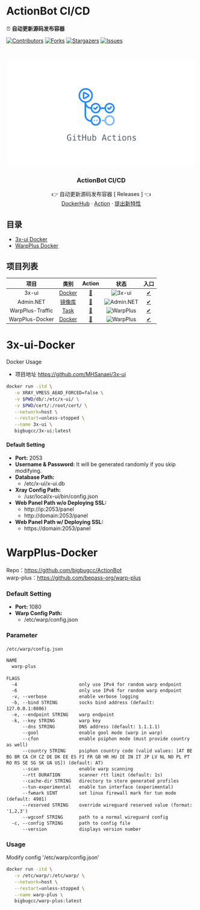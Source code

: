 # ActionBot CI/CD
⏰ **自动更新源码发布容器**

[![Contributors][contributors-shield]][contributors-url]
[![Forks][forks-shield]][forks-url]
[![Stargazers][stars-shield]][stars-url]
[![Issues][issues-shield]][issues-url]

<br />
<p align="center">
  <a href="https://github.com/bigbugcc/ActionBot">
    <img src="./assets/action.jpg" alt="Logo" width="500" />
  </a>
  <h3 align="center">ActionBot CI/CD</h3>
  <p align="center">
    👉 自动更新源码发布容器
 [<a herf="https://github.com/bigbugcc/ActionBot/releases"> Releases </a>] 👈
    <br />
    <a href="https://hub.docker.com/u/bigbugcc">DockerHub</a>
    ·
    <a href="https://github.com/bigbugcc/ActionBot/actions">Action</a>
    ·
    <a href="https://github.com/bigbugcc/ActionBot/issues">提出新特性</a>
  </p>
</p>

## 目录
- [3x-ui Docker](#3x-ui-Docker)
- [WarpPlus Docker](#WarpPlus-Docker)


## 项目列表
|           项目        |         类别         |        Action         |            状态          |              入口          |
| :------------------------: | :---------------------: | :-------------------: | :-------------------: | :--------------------------: |
|             3x-ui                   |  [Docker](https://github.com/MHSanaei/3x-ui) |[🍕](https://github.com/bigbugcc/ActionBot/actions/workflows/3x-ui-Docker.yml) | ![3x-ui](https://github.com/bigbugcc/ActionBot/actions/workflows/3x-ui-Docker.yml/badge.svg) |  [✔](https://hub.docker.com/r/bigbugcc/3x-ui) |
|             Admin.NET                   |  [镜像库](https://gitee.com/zuohuaijun/Admin.NET) |[🍕](https://github.com/bigbugcc/ActionBot/actions/workflows/Admin.NET-Sync.yml) | ![Admin.NET](https://github.com/bigbugcc/ActionBot/actions/workflows/Admin.NET-Sync.yml/badge.svg) |  [✔](https://github.com/bigbugcc/Admin.NET) |
|             WarpPlus-Traffic                   |  [Task](https://github.com/bigbugcc/ActionBot) |[🍕](https://github.com/bigbugcc/ActionBot/actions/workflows/WarpPlus-Traffic.yml) | ![WarpPlus](https://github.com/bigbugcc/ActionBot/actions/workflows/WarpPlus-Traffic.yml/badge.svg) |  [✔](https://github.com/bigbugcc/ActionBot/blob/main/bin/warp/warp.py) |
|             WarpPlus-Docker                  |  [Docker](https://github.com/bepass-org/warp-plus) |[🍕](https://github.com/bigbugcc/ActionBot/actions/workflows/WarpPlus-Docker.yml) | ![WarpPlus](https://github.com/bigbugcc/ActionBot/actions/workflows/WarpPlus-Docker.yml/badge.svg) |  [✔](https://hub.docker.com/r/bigbugcc/warp-plus) |


# 3x-ui-Docker
Docker Usage  

- 项目地址 https://github.com/MHSanaei/3x-ui
```bash
docker run -itd \
   -e XRAY_VMESS_AEAD_FORCED=false \
   -v $PWD/db/:/etc/x-ui/ \
   -v $PWD/cert/:/root/cert/ \
   --network=host \
   --restart=unless-stopped \
   --name 3x-ui \
   bigbugcc/3x-ui:latest
```
#### Default Setting
- **Port:** 2053
- **Username & Password:** It will be generated randomly if you skip modifying.
- **Database Path:**
  - /etc/x-ui/x-ui.db
- **Xray Config Path:**
  - /usr/local/x-ui/bin/config.json
- **Web Panel Path w/o Deploying SSL:**
  - http://ip:2053/panel
  - http://domain:2053/panel
- **Web Panel Path w/ Deploying SSL:**
  - https://domain:2053/panel

# WarpPlus-Docker
Repo：https://github.com/bigbugcc/ActionBot  
warp-plus：https://github.com/bepass-org/warp-plus

### Default Setting
- **Port:** 1080
- **Warp Config Path:**
  - /etc/warp/config.json
### Parameter
`/etc/warp/config.json`
```shell
NAME
  warp-plus

FLAGS
  -4                       only use IPv4 for random warp endpoint
  -6                       only use IPv6 for random warp endpoint
  -v, --verbose            enable verbose logging
  -b, --bind STRING        socks bind address (default: 127.0.0.1:8086)
  -e, --endpoint STRING    warp endpoint
  -k, --key STRING         warp key
      --dns STRING         DNS address (default: 1.1.1.1)
      --gool               enable gool mode (warp in warp)
      --cfon               enable psiphon mode (must provide country as well)
      --country STRING     psiphon country code (valid values: [AT BE BG BR CA CH CZ DE DK EE ES FI FR GB HR HU IE IN IT JP LV NL NO PL PT RO RS SE SG SK UA US]) (default: AT)
      --scan               enable warp scanning
      --rtt DURATION       scanner rtt limit (default: 1s)
      --cache-dir STRING   directory to store generated profiles
      --tun-experimental   enable tun interface (experimental)
      --fwmark UINT        set linux firewall mark for tun mode (default: 4981)
      --reserved STRING    override wireguard reserved value (format: '1,2,3')
      --wgconf STRING      path to a normal wireguard config
  -c, --config STRING      path to config file
      --version            displays version number
```
### Usage
Modify config '/etc/warp/config.json'

```bash
docker run -itd \
   -v /etc/warp/:/etc/warp/ \
   --network=host \
   --restart=unless-stopped \
   --name warp-plus \
   bigbugcc/warp-plus:latest
```


<!-- links -->
[contributors-shield]: https://img.shields.io/github/contributors/bigbugcc/ActionBot?style=flat-square
[contributors-url]: https://github.com/bigbugcc/ActionBot/graphs/contributors
[forks-shield]: https://img.shields.io/github/forks/bigbugcc/ActionBot?style=flat-square
[forks-url]: https://github.com/bigbugcc/ActionBot/network/members
[stars-shield]: https://img.shields.io/github/stars/bigbugcc/ActionBot?style=flat-square
[stars-url]: https://github.com/bigbugcc/ActionBot/stargazers
[issues-shield]: https://img.shields.io/github/issues/bigbugcc/ActionBot?style=flat-square
[issues-url]: https://img.shields.io/github/issues/bigbugcc/ActionBot